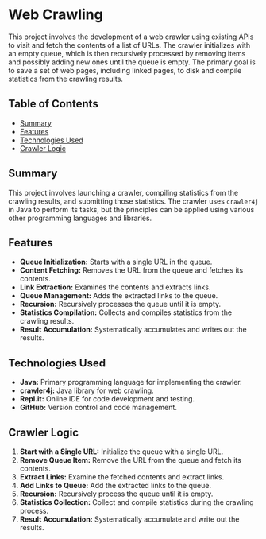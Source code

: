 # Web Crawling

This project involves the development of a web crawler using existing APIs to visit and fetch the contents of a list of URLs. The crawler initializes with an empty queue, which is then recursively processed by removing items and possibly adding new ones until the queue is empty. The primary goal is to save a set of web pages, including linked pages, to disk and compile statistics from the crawling results.

## Table of Contents

- [Summary](#summary)
- [Features](#features)
- [Technologies Used](#technologies-used)
- [Crawler Logic](#crawler-logic)


## Summary

This project involves launching a crawler, compiling statistics from the crawling results, and submitting those statistics. The crawler uses `crawler4j` in Java to perform its tasks, but the principles can be applied using various other programming languages and libraries.

## Features

- **Queue Initialization:** Starts with a single URL in the queue.
- **Content Fetching:** Removes the URL from the queue and fetches its contents.
- **Link Extraction:** Examines the contents and extracts links.
- **Queue Management:** Adds the extracted links to the queue.
- **Recursion:** Recursively processes the queue until it is empty.
- **Statistics Compilation:** Collects and compiles statistics from the crawling results.
- **Result Accumulation:** Systematically accumulates and writes out the results.

## Technologies Used

- **Java:** Primary programming language for implementing the crawler.
- **crawler4j:** Java library for web crawling.
- **Repl.it:** Online IDE for code development and testing.
- **GitHub:** Version control and code management.

## Crawler Logic

1. **Start with a Single URL:** Initialize the queue with a single URL.
2. **Remove Queue Item:** Remove the URL from the queue and fetch its contents.
3. **Extract Links:** Examine the fetched contents and extract links.
4. **Add Links to Queue:** Add the extracted links to the queue.
5. **Recursion:** Recursively process the queue until it is empty.
6. **Statistics Collection:** Collect and compile statistics during the crawling process.
7. **Result Accumulation:** Systematically accumulate and write out the results.

